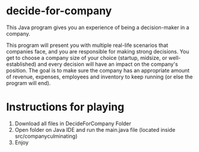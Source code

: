 # decide-for-company
This Java program gives you an experience of being a decision-maker in a company.

This program will present you with multiple real-life scenarios that companies face, and you are responsible for making strong decisions. You get to choose a company size of your choice (startup, midsize, or well-established) and every decision will have an impact on the company's position. The  goal is to make sure the company has an appropriate amount of revenue, expenses, employees and inventory to keep running (or else the program will end).

# Instructions for playing
1. Download all files in DecideForCompany Folder
2. Open folder on Java IDE and run the main.java file (located inside src/companyculminating)
3. Enjoy

